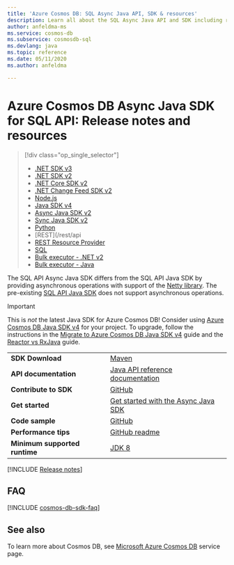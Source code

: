 ```yaml
---
title: 'Azure Cosmos DB: SQL Async Java API, SDK & resources'
description: Learn all about the SQL Async Java API and SDK including release dates, retirement dates, and changes made between each version of the Azure Cosmos DB SQL Async Java SDK.
author: anfeldma-ms
ms.service: cosmos-db
ms.subservice: cosmosdb-sql
ms.devlang: java
ms.topic: reference
ms.date: 05/11/2020
ms.author: anfeldma

---
```

# Azure Cosmos DB Async Java SDK for SQL API: Release notes and resources
> [!div class="op_single_selector"]
> * [.NET SDK v3](sql-api-sdk-dotnet-standard.md)
> * [.NET SDK v2](sql-api-sdk-dotnet.md)
> * [.NET Core SDK v2](sql-api-sdk-dotnet-core.md)
> * [.NET Change Feed SDK v2](sql-api-sdk-dotnet-changefeed.md)
> * [Node.js](sql-api-sdk-node.md)
> * [Java SDK v4](sql-api-sdk-java-v4.md)
> * [Async Java SDK v2](sql-api-sdk-async-java.md)
> * [Sync Java SDK v2](sql-api-sdk-java.md)
> * [Python](sql-api-sdk-python.md)
> * [REST](/rest/api
> * [REST Resource Provider](/azure/azure-resource-manager/management/azure-services-resource-providers)
> * [SQL](sql-api-query-reference.md)
> * [Bulk executor - .NET v2](sql-api-sdk-bulk-executor-dot-net.md)
> * [Bulk executor - Java](sql-api-sdk-bulk-executor-java.md)

The SQL API Async Java SDK differs from the SQL API Java SDK by providing asynchronous operations with support of the [Netty library](https://netty.io/). The pre-existing [SQL API Java SDK](sql-api-sdk-java.md) does not support asynchronous operations. 

> [!IMPORTANT]  
> This is *not* the latest Java SDK for Azure Cosmos DB! Consider using [Azure Cosmos DB Java SDK v4](sql-api-sdk-java-v4.md) for your project. To upgrade, follow the instructions in the [Migrate to Azure Cosmos DB Java SDK v4](migrate-java-v4-sdk.md) guide and the [Reactor vs RxJava](https://github.com/Azure-Samples/azure-cosmos-java-sql-api-samples/blob/master/reactor-rxjava-guide.md) guide. 
>

| |  |
|---|---|
| **SDK Download** | [Maven](https://mvnrepository.com/artifact/com.microsoft.azure/azure-cosmosdb) |
|**API documentation** |[Java API reference documentation](https://docs.microsoft.com/java/api/com.microsoft.azure.cosmosdb.rx.asyncdocumentclient?view=azure-java-stable) | 
|**Contribute to SDK** | [GitHub](https://github.com/Azure/azure-cosmosdb-java) | 
|**Get started** | [Get started with the Async Java SDK](https://github.com/Azure-Samples/azure-cosmos-db-sql-api-async-java-getting-started) | 
|**Code sample** | [GitHub](https://github.com/Azure/azure-cosmosdb-java#usage-code-sample)| 
| **Performance tips**| [GitHub readme](https://github.com/Azure/azure-cosmosdb-java#guide-for-prod)| 
| **Minimum supported runtime**|[JDK 8](/java/azure/jdk/?view=azure-java-stable) | 

[!INCLUDE [Release notes](~/azure-cosmosdb-java-v2/changelog/README.md)]
## FAQ
[!INCLUDE [cosmos-db-sdk-faq](../../includes/cosmos-db-sdk-faq.md)]

## See also
To learn more about Cosmos DB, see [Microsoft Azure Cosmos DB](https://azure.microsoft.com/services/cosmos-db/) service page.

